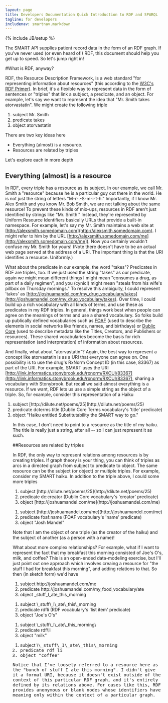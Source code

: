 ```yaml
---
layout: page
title: Developers Documentation Quick Introduction to RDF and SPARQL
tagline: for developers
includenav: smartnav.markdown
---
```

{% include JB/setup %}

<div id="toc"> </div>

The SMART API supplies patient record data in the form of an RDF graph. If you've never used (or even heard of!) RDF, this document should help you get up to speed. So let's jump right in! 

#What is RDF, anyway?

RDF, the Resource Description Framework, is a web standard "for representing information about resources" (this according to the [W3C's RDF Primer](http://www.w3.org/TR/2004/REC-rdf-primer-20040210/)). In brief, it's a flexible way to represent data in the form of sentences or "triples" that link a subject, a predicate, and an object. For example, let's say we want to represent the idea that "Mr. Smith takes atorvastatin". We might create the following triple

<ol><li>subject Mr. Smith</li>
    <li>predicate takes</li>
    <li>object atorvastatin </li>
	</ol>
	
There are two key ideas here

<ul><li>Everything (almost) is a resource.</li>
    <li>Resources are related by triples</li>
</ul>

Let's explore each in more depth

## Everything (almost) is a resource

In RDF, every triple has a resource as its subject. In our example, we call Mr. Smith a "resource" because he is a particular guy out there in the world. He is not just the string of letters "M-r-.-S-m-i-t-h." Importantly, if I know Mr. Alex Smith and you know Mr. Bob Smith, we are not talking about the same resource! To prevent these kinds of mix-ups, resources in RDF aren't just identified by strings like "Mr. Smith." Instead, they're represented by Uniform Resource Identifiers basically URLs that provide a built-in namespace. For example, let's say my Mr. Smith maintains a web site at [http://alexsmith.somedomain.com](http://alexsmith.somedomain.com). I might refer to him by the URL [http://alexsmith.somedomain.com/me](http://alexsmith.somedomain.com/me]). Now you certainly wouldn't confuse my Mr. Smith for yours! (Note there doesn't have to be an actual web page served at the address of a URI. The important thing is that the URI identifies a resource. Uniformly.) 

What about the predicate in our example, the word "takes"? Predicates in RDF are triples, too. If we just used the string "takes" as our predicate, again we might mean different things I might mean "consumes a drug, as part of a daily regimen", and you (cynic!) might mean "steals from his wife's pillbox on Thursday mornings." To resolve this ambiguity, I could represent 'takes' as [http://joshuamandel.com/my_drug_vocabulary/takes](http://joshuamandel.com/my_drug_vocabulary/takes). Over time, I could build up a rich vocabulary with all kinds of terms, and use these as predicates in my RDF triples. In general, things work best when people can agree on the meanings of terms and use a shared vocabulary. So folks build up publically defined vocabularies such as [FOAF](http://xmlns.com/foaf/spec/) (used to describe the elements in social networks like friends, names, and birthdays) or [Dublic Core](http://purl.org/dc/elements/1.1/) (used to describe metadata like the Titles, Creators, and Publishers or resources). These shared vocabularies become the basis for rich representation (and interpretation) of information about resources. 

And finally, what about "atorvastatin"? Again, the best way to represent a concept like atorvastatin is as a URI that everyone can agree on. One possibility is to use the drug's RxNorm Concept ID (in this case, 83367) as part of the URI. For example, SMART uses the URI [http://link.informatics.stonybrook.edu/rxnorm/RXCUI/83367](http://link.informatics.stonybrook.edu/rxnorm/RXCUI/83367), sharing a vocabulary with Stonybrook. But recall we said almost everything is a resource. If we want, RDF lets us use a simple string as the object of a triple. So, for example, consider this representation of a Haiku

<ol><li>subject [http://dilute.net/poems/25](http://dilute.net/poems/25)</li>
    <li>predicate dcterms title (Dublin Core Terms vocabulary's 'title' predicate)</li>
    <li>object "Haiku entitled Substitutability the SMART way to go." </li>

In this case, I don't need to point to a resource as the title of my haiku. The title is really just a string, after all -- so I can just represent it as such. 

##Resources are related by triples

In RDF, the only way to represent relations among resources is by creating triples. If graph theory is your thing, you can think of triples as arcs in a directed graph from subject to predicate to object. The same resource can be the subject (or object) or multiple triples. For example, consider my SMART haiku. In addition to the triple above, I could some more triples

<ol><li>subject [http://dilute.net/poems/25](http://dilute.net/poems/25)</li>
    <li>predicate dc:creator (Dublin Core vocabulary's 'creator' predicate)</li>
    <li>object [http://joshuamandel.com/me](http://joshuamandel.com/me)</li>
	</ol>


<ol><li>subject [http://joshuamandel.com/me](http://joshuamandel.com/me)</li>
    <li>predicate foaf:name (FOAF vocabulary's 'name' predicate)</li>
    <li>object "Josh Mandel"</li>
	</ol>

Note that I am the object of one triple (as the creator of the haiku) and the subject of another (as a person with a name)!

What about more complex relationships? For example, what if I want to represent the fact that my breakfast this morning consisted of Joe's O's, milk, and coffee? This is an open-ended data-modeling exercise, but I'll just point out one approach which involves creaing a resource for "the stuff I had for breakfast this morning", and adding relations to that. So then (in sketch form) we'd have

<ol><li>subject http://joshuamandel.com/me</li>
    <li>predicate http://joshuamandel.com/my_food_vocabulary/ate</li>
    <li>object _stuff_I_ate_this_morning </li>
	</ol>


<ol><li>subject \_stuff\_I\_ate\_this\_morning</li>
    <li>predicate rdfli (RDF vocabulary's 'list item' predicate)</li>
    <li>object "Joe's O's"</li>
	</ol>


<ol><li>subject \_stuff\_I\_ate\_this_morning\</tt>
    <li>predicate rdf\li </li>
    <li>object "milk"</li>
	</ol>


<ol><li>subject \<tt>\_stuff\_I\_ate\_this\_morning </li>
    <li>predicate rdf li</li>
    <li>object "coffee"</li> 
	</ol>

Notice that I've loosely referred to a resource here as the "bunch of stuff I ate this morning". I didn't give it a formal URI, because it doesn't exist outside of the context of this particular RDF graph, and it's entirely defined by its relations above. For cases like this, RDF provides anonymous or blank nodes whose identifiers have meaning only within the context of a particular graph. 
